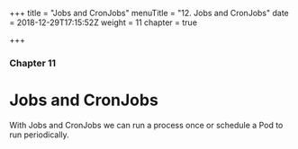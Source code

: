 +++
title = "Jobs and CronJobs"
menuTitle = "12. Jobs and CronJobs"
date = 2018-12-29T17:15:52Z
weight = 11
chapter = true

+++

### Chapter 11

# Jobs and CronJobs

With Jobs and CronJobs we can run a process once or schedule a Pod to run periodically.
